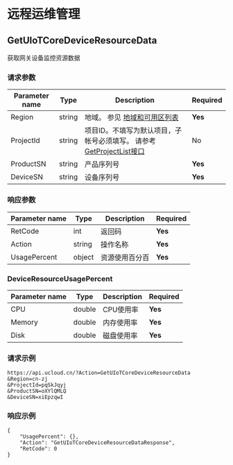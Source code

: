 # 远程运维管理


## GetUIoTCoreDeviceResourceData

获取网关设备监控资源数据

### 请求参数
|Parameter name|Type|Description|Required|
|---|---|---|---|
| Region         | string | 地域。 参见 [地域和可用区列表](https://docs.ucloud.cn/api/summary/regionlist)  |  **Yes** |
|ProjectId|string|项目ID。不填写为默认项目，子帐号必须填写。 请参考[GetProjectList接口](api/summary/get_project_list)|No|
|ProductSN|string|产品序列号|**Yes**|
|DeviceSN|string|设备序列号|**Yes**|

### 响应参数
|Parameter name|Type|Description|Required|
|---|---|---|---|
|RetCode|int|返回码|**Yes**|
|Action|string|操作名称|**Yes**|
|UsagePercent|object|资源使用百分百|**Yes**|

### DeviceResourceUsagePercent
|Parameter name|Type|Description|Required|
|---|---|---|---|
|CPU|double|CPU使用率|**Yes**|
|Memory|double|内存使用率|**Yes**|
|Disk|double|磁盘使用率|**Yes**|

### 请求示例
```
https://api.ucloud.cn/?Action=GetUIoTCoreDeviceResourceData
&Region=cn-zj
&ProjectId=pqSkJqyj
&ProductSN=oXYlQMLQ
&DeviceSN=xiEpzqwI
```

### 响应示例
```
{
    "UsagePercent": {}, 
    "Action": "GetUIoTCoreDeviceResourceDataResponse", 
    "RetCode": 0
}
```


